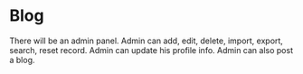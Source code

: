 # Blog
There will be an admin panel. Admin can add, edit, delete, import, export, search, reset record. Admin can update his profile info. Admin can also post a blog.
